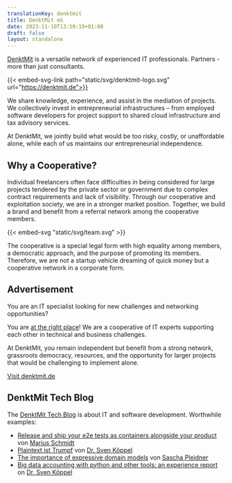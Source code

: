 ```yaml
---
translationKey: denktmit
title: DenktMit eG
date: 2023-11-10T13:59:19+01:00
draft: false
layout: standalone
---
```


[DenktMit](https://denktmit.de) is a versatile network of experienced IT professionals. Partners - more than just consultants.

{{< embed-svg-link path="static/svg/denktmit-logo.svg" url="https://denktmit.de">}}

We share knowledge, experience, and assist in the mediation of projects. We collectively invest in entrepreneurial infrastructures – from employed software developers for project support to shared cloud infrastructure and tax advisory services. 

At DenktMit, we jointly build what would be too risky, costly, or unaffordable alone, while each of us maintains our entrepreneurial independence.

## Why a Cooperative?
Individual freelancers often face difficulties in being considered for large projects tendered by the private sector or government due to complex contract requirements and lack of visibility. Through our cooperative and exploitation society, we are in a stronger market position. Together, we build a brand and benefit from a referral network among the cooperative members.

{{< embed-svg "static/svg/team.svg" >}}

The cooperative is a special legal form with high equality among members, a democratic approach, and the purpose of promoting its members. Therefore, we are not a startup vehicle dreaming of quick money but a cooperative network in a corporate form.

## Advertisement
You are an IT specialist looking for new challenges and networking opportunities? 

You are [at the right place](https://denktmit.de)! We are a cooperative of IT experts supporting each other in technical and business challenges. 

At DenktMit, you remain independent but benefit from a strong network, grassroots democracy, resources, and the opportunity for larger projects that would be challenging to implement alone.

[Visit denktmit.de](https://denktmit.de)

## DenktMit Tech Blog
The [DenktMit Tech Blog](https://denktmit.de/blog/) is about IT and software development. Worthwhile examples:
- [Release and ship your e2e tests as containers alongside your product
  ](https://denktmit.de/blog/2021/11/21/release-and-ship-your-e2e-tests-as-containers-alongside-your-product/) von [Marius Schmidt](https://www.linkedin.com/in/marius-schmidt-36a36a74/)
- [Plaintext ist Trumpf](https://denktmit.de/blog/2021/06/08/plaintext-ist-trumpf/) von [Dr. Sven Köppel](https://svenk.org) 
- [The importance of expressive domain models](https://denktmit.de/blog/2022/03/15/the-importance-of-expressive-domain-models/) von [Sascha Pleidner](https://bleidner.me)
- [Big data accounting with python and other tools: an experience report](https://denktmit.de/blog/2022/02/03/big-data-accounting-with-python-and-other-tools-an-experience-report/) on [Dr. Sven Köppel](https://svenk.org) 
